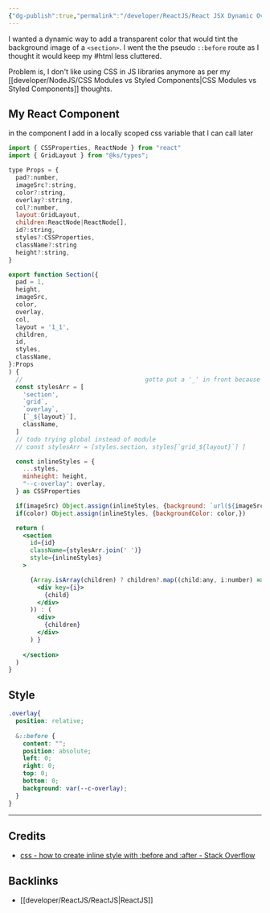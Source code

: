 ```yaml
---
{"dg-publish":true,"permalink":"/developer/ReactJS/React JSX Dynamic Overlay Color/","tags":["reactjs","css","html"]}
---
```


I wanted a dynamic way to add a transparent color that would tint the background image of a `<section>`. I went the the pseudo `::before` route as I thought it would keep my #html less cluttered.

Problem is, I don't like using CSS in JS libraries anymore as per my [[developer/NodeJS/CSS Modules vs Styled Components\|CSS Modules vs Styled Components]] thoughts.

## My React Component

in the component I add in a locally scoped css variable that I can call later

```jsx
import { CSSProperties, ReactNode } from "react"
import { GridLayout } from "@ks/types";

type Props = {
  pad?:number,
  imageSrc?:string,
  color?:string,
  overlay?:string,
  col?:number,
  layout:GridLayout,
  children:ReactNode|ReactNode[],
  id?:string,
  styles?:CSSProperties,
  className?:string
  height?:string,
}

export function Section({
  pad = 1, 
  height,
  imageSrc, 
  color, 
  overlay,
  col,
  layout = '1_1',
  children,
  id,
  styles,
  className,
}:Props
) {
  //                                  gotta put a '_' in front because css no like numbers as class names
  const stylesArr = [
    'section', 
    `grid`, 
    `overlay`,
    [`_${layout}`], 
    className,
  ]
  // todo trying global instead of module
  // const stylesArr = [styles.section, styles[`grid_${layout}`] ]

  const inlineStyles = {
    ...styles,
    minheight: height,
    "--c-overlay": overlay, 
  } as CSSProperties

  if(imageSrc) Object.assign(inlineStyles, {background: `url(${imageSrc})`})
  if(color) Object.assign(inlineStyles, {backgroundColor: color,}) 

  return (
    <section 
      id={id}
      className={stylesArr.join(' ')}
      style={inlineStyles}
    >

      {Array.isArray(children) ? children?.map((child:any, i:number) => (
        <div key={i}> 
          {child} 
        </div>
      )) : (
        <div>
          {children}
        </div>
      ) }
    
    </section>
  )
}

```

## Style

```scss
.overlay{
  position: relative;
  
  &::before {
    content: "";
    position: absolute;
    left: 0;
    right: 0;
    top: 0;
    bottom: 0;
    background: var(--c-overlay);
  }
}
```

---
## Credits
- [css - how to create inline style with :before and :after - Stack Overflow](https://stackoverflow.com/questions/14436155/how-to-create-inline-style-with-before-and-after)
## Backlinks
- [[developer/ReactJS/ReactJS\|ReactJS]]
